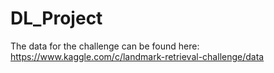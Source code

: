 # DL_Project

The data for the challenge can be found here: https://www.kaggle.com/c/landmark-retrieval-challenge/data

